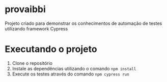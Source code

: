 # provaibbi

Projeto criado para demonstrar os conhecimentos de automação de testes utilizando framework Cypress

# Executando o projeto

1. Clone o repositório
2. Instale as dependências utilizando o comando `npm install`
3. Execute os testes através do comando `npm cypress run`

